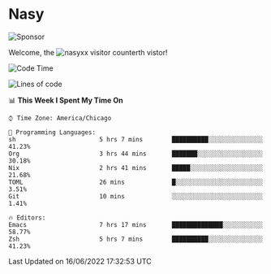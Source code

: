 # Nasy

<!--
<p align="center">
<img height="200" src="https://github-readme-stats.vercel.app/api?username=nasyxx&count_private=true&show_icons=true&theme=dracula&include_all_commits=true"/>
<img height="200" src="https://github-readme-stats.vercel.app/api/top-langs/?username=nasyxx&theme=dracula&hide=html,jupyter+notebook&count_private=true&show_icons=true"/>
</p>

  
----------------
-->

![Sponsor](https://img.shields.io/static/v1.svg?label=Sponsor&message=%E2%9D%A4&logo=GitHub&style=flat&color=pink)
 
Welcome, the ![nasyxx visitor counter](https://count.getloli.com/get/@nasyxx?theme=rule34)th vistor!
 
<!--START_SECTION:waka-->
![Code Time](http://img.shields.io/badge/Code%20Time-2%2C487%20hrs%2027%20mins-blue)

![Lines of code](https://img.shields.io/badge/From%20Hello%20World%20I%27ve%20Written-5%20Million%20lines%20of%20code-blue)

📊 **This Week I Spent My Time On** 

```text
⌚︎ Time Zone: America/Chicago

💬 Programming Languages: 
sh                       5 hrs 7 mins        ██████████░░░░░░░░░░░░░░░   41.23% 
Org                      3 hrs 44 mins       ███████░░░░░░░░░░░░░░░░░░   30.18% 
Nix                      2 hrs 41 mins       █████░░░░░░░░░░░░░░░░░░░░   21.68% 
TOML                     26 mins             █░░░░░░░░░░░░░░░░░░░░░░░░   3.51% 
Git                      10 mins             ░░░░░░░░░░░░░░░░░░░░░░░░░   1.41%

🔥 Editors: 
Emacs                    7 hrs 17 mins       ██████████████░░░░░░░░░░░   58.77% 
Zsh                      5 hrs 7 mins        ██████████░░░░░░░░░░░░░░░   41.23%

```


 Last Updated on 16/06/2022 17:32:53 UTC
<!--END_SECTION:waka-->

<!-- ![visitors](https://visitor-badge.laobi.icu/badge?page_id=nasyxx.nasyxx) -->
